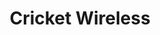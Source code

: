 ---
title: "Cricket Wireless"
url: /milwaukee/cricket-wireless-north-76th-street/
shop: mobile phone
---